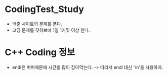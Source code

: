 # CodingTest_Study
* 백준 사이트의 문제를 푼다.
* 코딩 문제를 깃허브에 1일 1커밋 이상 한다.


# C++ Coding 정보
* endl은 버퍼때문에 시간을 많이 잡아먹는다. -> 따라서 endl 대신 '\n'을 사용하자.

